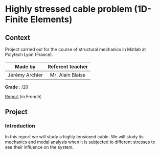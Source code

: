 # Highly stressed cable problem (1D-Finite Elements)
## Context
Project carried out for the course of structural mechanics in Matlab at Polytech Lyon (France).

| Made by | Referent teacher | 
| ------------- |:-------------:|
| Jérémy Archier | Mr. Alain Blaise |

**Grade** : /20

[Report](Report/Rapport_mecanique_des_structures.pdf) (in French)


## Project
### Introduction
In this report we will study a highly tensioned cable. We will study its mechanics and modal analysis when it is subjected to different stresses to see their influence on the system.

